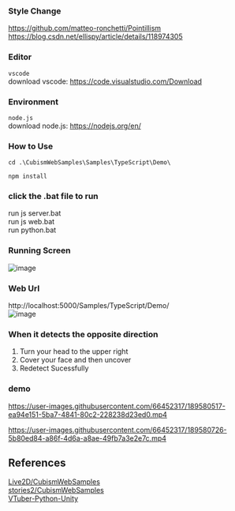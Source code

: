### Style Change
https://github.com/matteo-ronchetti/Pointillism  
https://blog.csdn.net/ellispy/article/details/118974305  

### Editor
`vscode`  
download vscode: https://code.visualstudio.com/Download

### Environment
`node.js`  
download node.js: https://nodejs.org/en/


### How to Use

```
cd .\CubismWebSamples\Samples\TypeScript\Demo\
```  
```
npm install
```  
### click the .bat file to run
run js server.bat  
run js web.bat  
run python.bat  

### Running Screen
![image](https://user-images.githubusercontent.com/66452317/163756016-25e7b7db-a2a0-481c-99ca-b90fc915cafd.png)

### Web Url
http://localhost:5000/Samples/TypeScript/Demo/   
![image](https://user-images.githubusercontent.com/66452317/163739267-ed5fb6cc-6f46-4f42-84d2-b1e76ea60acd.png)  


### When it detects the opposite direction
1. Turn your head to the upper right  
2. Cover your face and then uncover
3. Redetect Sucessfully


### demo
https://user-images.githubusercontent.com/66452317/189580517-ea94e151-5ba7-4841-80c2-228238d23ed0.mp4  

https://user-images.githubusercontent.com/66452317/189580726-5b80ed84-a86f-4d6a-a8ae-49fb7a3e2e7c.mp4


## References
[Live2D/CubismWebSamples](https://github.com/Live2D/CubismWebSamples)  
[stories2/CubismWebSamples](https://github.com/stories2/CubismWebSamples)  
[VTuber-Python-Unity](https://github.com/mmmmmm44/VTuber-Python-Unity)  








